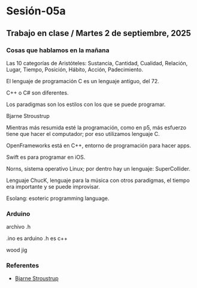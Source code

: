 # Sesión-05a

## Trabajo en clase / Martes 2 de septiembre, 2025

### Cosas que hablamos en la mañana

Las 10 categorías de Aristóteles: Sustancia, Cantidad, Cualidad, Relación, Lugar, Tiempo, Posición, Hábito, Acción, Padecimiento.

El lenguaje de programación C es un lenguaje antiguo, del 72.

C++ o C# son diferentes.

Los paradigmas son los estilos con los que se puede programar.

Bjarne Stroustrup

Mientras más resumida esté la programación, como en p5, más esfuerzo tiene que hacer el computador; por eso utilizamos lenguaje C.

OpenFrameworks está en C++, entorno de programación para hacer apps.

Swift es para programar en iOS.

Norns, sistema operativo Linux; por dentro hay un lenguaje: SuperCollider.

Lenguaje ChucK, lenguaje para la música con otros paradigmas, el tiempo era importante y se puede improvisar.

Esolang: esoteric programming language.

### Arduino

archivo .h

.ino es arduino
.h es c++

wood jig

### Referentes 

- [Bjarne Stroustrup](https://es.wikipedia.org/wiki/Bjarne_Stroustrup)
